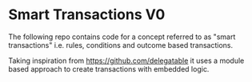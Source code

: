 # Smart Transactions V0

The following repo contains code for a concept referred to as "smart transactions" i.e. rules, conditions and outcome based transactions.

Taking inspiration from https://github.com/delegatable it uses a module based approach to create transactions with embedded logic.
